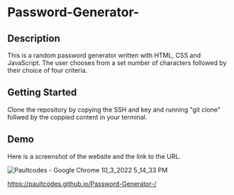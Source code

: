 # Password-Generator-

## Description 

This is a random password generator written with HTML, CSS and JavaScript. The user chooses from a set number of characters followed by their choice of four criteria. 

## Getting Started 

Clone the repository by copying the SSH and key and running "git clone" follwed by the coppied content in your terminal.

## Demo 

Here is a screenshot of the website and the link to the URL.



![Paultcodes - Google Chrome 10_3_2022 5_14_33 PM](https://user-images.githubusercontent.com/111453328/193695542-a5e7ebfa-5a82-473c-81e5-d3f2bed78fe6.png)


https://paultcodes.github.io/Password-Generator-/

